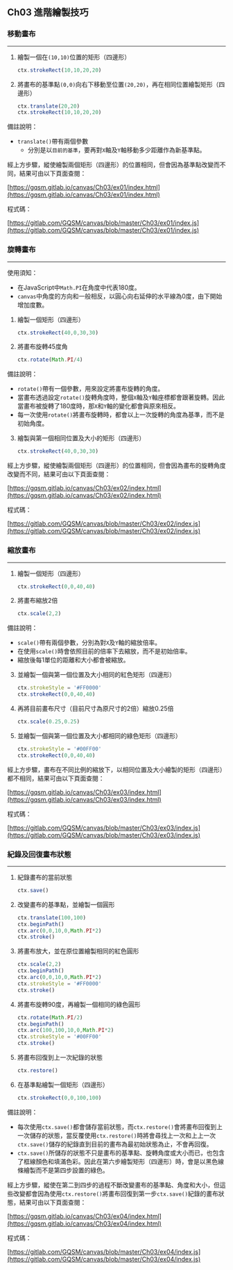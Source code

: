 ## Ch03 進階繪製技巧

### 移動畫布
---
1. 繪製一個在`(10,10)`位置的矩形（四邊形）
    ```javascript
    ctx.strokeRect(10,10,20,20)
    ```
2. 將畫布的基準點`(0,0)`向右下移動至位置`(20,20)`，再在相同位置繪製矩形（四邊形）
    ```javascript
    ctx.translate(20,20)
    ctx.strokeRect(10,10,20,20)
    ```
>>>
備註說明：
* `translate()`帶有兩個參數
    * 分別是以`目前的基準`，要再對`X`軸及`Y`軸移動多少距離作為新基準點。
>>>

經上方步驟，縱使繪製兩個矩形（四邊形）的位置相同，但會因為基準點改變而不同，結果可由以下頁面查閱：

[https://gqsm.gitlab.io/canvas/Ch03/ex01/index.html](https://gqsm.gitlab.io/canvas/Ch03/ex01/index.html)

程式碼：

[https://gitlab.com/GQSM/canvas/blob/master/Ch03/ex01/index.js](https://gitlab.com/GQSM/canvas/blob/master/Ch03/ex01/index.js)

### 旋轉畫布
---
>>>
使用須知：
* 在JavaScript中`Math.PI`在角度中代表180度。
* `canvas`中角度的方向和一般相反，以圓心向右延伸的水平線為0度，由下開始增加度數。
>>>
1. 繪製一個矩形（四邊形）
    ```javascript
    ctx.strokeRect(40,0,30,30)
    ```
2. 將畫布旋轉45度角
    ```javascript
    ctx.rotate(Math.PI/4)
    ```
>>>
備註說明：
* `rotate()`帶有一個參數，用來設定將畫布旋轉的角度。
* 當畫布透過設定`rotate()`旋轉角度時，整個`X`軸及`Y`軸座標都會跟著旋轉。因此當畫布被旋轉了180度時，那`X`和`Y`軸的變化都會與原來相反。
* 每一次使用`rotate()`將畫布旋轉時，都會以上一次旋轉的角度為基準，而不是初始角度。
>>>
3. 繪製與第一個相同位置及大小的矩形（四邊形）
    ```javascript
    ctx.strokeRect(40,0,30,30)
    ```

經上方步驟，縱使繪製兩個矩形（四邊形）的位置相同，但會因為畫布的旋轉角度改變而不同，結果可由以下頁面查閱：

[https://gqsm.gitlab.io/canvas/Ch03/ex02/index.html](https://gqsm.gitlab.io/canvas/Ch03/ex02/index.html)

程式碼：

[https://gitlab.com/GQSM/canvas/blob/master/Ch03/ex02/index.js](https://gitlab.com/GQSM/canvas/blob/master/Ch03/ex02/index.js)

### 縮放畫布
---
1. 繪製一個矩形（四邊形）
    ```javascript
    ctx.strokeRect(0,0,40,40)
    ```
2. 將畫布縮放2倍
    ```javascript
    ctx.scale(2,2)
    ```
>>>
備註說明：
* `scale()`帶有兩個參數，分別為對`X`及`Y`軸的縮放倍率。
* 在使用`scale()`時會依照目前的倍率下去縮放，而不是初始倍率。
* 縮放後每1單位的距離和大小都會被縮放。
>>>
3. 並繪製一個與第一個位置及大小相同的紅色矩形（四邊形）
    ```javascript
    ctx.strokeStyle = '#FF0000'
    ctx.strokeRect(0,0,40,40)
    ```
4. 再將目前畫布尺寸（目前尺寸為原尺寸的2倍）縮放0.25倍
    ```javascript
    ctx.scale(0.25,0.25)
    ```
5. 並繪製一個與第一個位置及大小都相同的綠色矩形（四邊形）
    ```javascript
    ctx.strokeStyle = '#00FF00'
    ctx.strokeRect(0,0,40,40)
    ```
經上方步驟，畫布在不同比例的縮放下，以相同位置及大小繪製的矩形（四邊形）都不相同，結果可由以下頁面查閱：

[https://gqsm.gitlab.io/canvas/Ch03/ex03/index.html](https://gqsm.gitlab.io/canvas/Ch03/ex03/index.html)

程式碼：

[https://gitlab.com/GQSM/canvas/blob/master/Ch03/ex03/index.js](https://gitlab.com/GQSM/canvas/blob/master/Ch03/ex03/index.js)

### 紀錄及回復畫布狀態
---
1. 紀錄畫布的當前狀態
    ```javascript
    ctx.save()
    ```
2. 改變畫布的基準點，並繪製一個圓形
    ```javascript
    ctx.translate(100,100)
    ctx.beginPath()
    ctx.arc(0,0,10,0,Math.PI*2)
    ctx.stroke()
    ```
3. 將畫布放大，並在原位置繪製相同的紅色圓形
    ```javascript
    ctx.scale(2,2)
    ctx.beginPath()
    ctx.arc(0,0,10,0,Math.PI*2)
    ctx.strokeStyle = '#FF0000'
    ctx.stroke()
    ```
4. 將畫布旋轉90度，再繪製一個相同的綠色圓形
    ```javascript
    ctx.rotate(Math.PI/2)
    ctx.beginPath()
    ctx.arc(100,100,10,0,Math.PI*2)
    ctx.strokeStyle = '#00FF00'
    ctx.stroke()
    ```
5. 將畫布回復到上一次紀錄的狀態
    ```javascript
    ctx.restore()
    ```
6. 在基準點繪製一個矩形（四邊形）
    ```javascript
    ctx.strokeRect(0,0,100,100)
    ```
>>>
備註說明：
* 每次使用`ctx.save()`都會儲存當前狀態，而`ctx.restore()`會將畫布回復到上一次儲存的狀態，當反覆使用`ctx.restore()`時將會尋找上一次和上上一次`ctx.save()`儲存的紀錄直到目前的畫布為最初始狀態為止，不會再回復。
* `ctx.save()`所儲存的狀態不只是畫布的基準點、旋轉角度或大小而已，也包含了框線顏色和填滿色彩。因此在第六步繪製矩形（四邊形）時，會是以黑色線條繪製而不是第四步設置的綠色。
>>>

經上方步驟，縱使在第二到四步的過程不斷改變畫布的基準點、角度和大小，但這些改變都會因為使用`ctx.restore()`將畫布回復到第一步`ctx.save()`紀錄的畫布狀態，結果可由以下頁面查閱：

[https://gqsm.gitlab.io/canvas/Ch03/ex04/index.html](https://gqsm.gitlab.io/canvas/Ch03/ex04/index.html)

程式碼：

[https://gitlab.com/GQSM/canvas/blob/master/Ch03/ex04/index.js](https://gitlab.com/GQSM/canvas/blob/master/Ch03/ex04/index.js)